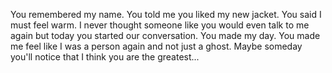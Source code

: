 You remembered my name. You told me you liked my new jacket. You said I must feel warm. I never thought someone like you would even talk to me again but today you started our conversation. You made my day. You made me feel like I was a person again and not just a ghost. Maybe someday you'll notice that I think you are the greatest...
